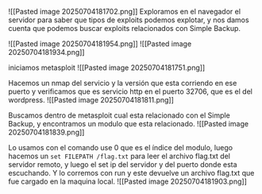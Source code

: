 ![[Pasted image 20250704181702.png]]
Exploramos en el navegador el servidor para saber que tipos de exploits podemos explotar, y nos damos cuenta que podemos buscar exploits relacionados con Simple Backup.

![[Pasted image 20250704181954.png]]
![[Pasted image 20250704181934.png]]

iniciamos metasploit
![[Pasted image 20250704181751.png]]

Hacemos un nmap del servicio y la versión que esta corriendo en ese puerto y verificamos que es servicio http en el puerto 32706, que es el del wordpress.
![[Pasted image 20250704181811.png]]

Buscamos dentro de metasploit cual esta relacionado con el Simple Backup, y encontramos un modulo que esta relacionado.
![[Pasted image 20250704181839.png]]

Lo usamos con el comando use 0 que es el índice del modulo, luego hacemos un `set FILEPATH /flag.txt` para  leer el archivo flag.txt del servidor remoto, y luego el set ip del servidor y del puerto donde esta escuchando.
Y lo corremos con run y este devuelve un archivo flag.txt que fue cargado en la maquina local.
![[Pasted image 20250704181903.png]]
